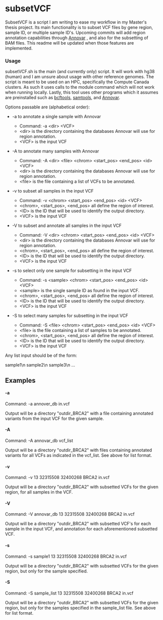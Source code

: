 # subsetVCF 

SubsetVCF is a script I am writing to ease my workflow in my Master's thesis 
project. Its main functionality is to subset VCF files by gene region, sample
ID, or multiple sample ID's. Upcoming commits will add region annotation 
capabilities through [Annovar](https://annovar.openbioinformatics.org/en/latest/)
, and also for the subsetting of BAM files. This readme will be updated when those 
features are implemented. 

### Usage

subsetVCF.sh is the main (and currently only) script. It will work with hg38 
(human) and I am unsure about usage with other reference genomes. The script is 
meant to be used on an HPC, specifically the Compute Canada clusters. As such
it uses calls to the module command which will not work when running locally. 
Lastly, this tool uses other programs which it assumes are preinstalled such
as [bcftools](https://samtools.github.io/bcftools/howtos/index.html), 
[samtools](http://www.htslib.org/), and [Annovar](https://annovar.openbioinformatics.org/en/latest/). 

Options passable are (alphabetical order): 

- -a to annotate a single sample with Annovar 
    - Command: -a \<dir> \<VCF> 
    - \<dir> is the directory containing the databases Annovar will use for 
    region annotation. 
    - \<VCF> is the input VCF 

- -A to annotate many samples with Annovar 
    - Command: -A \<dir> \<file> \<chrom> \<start_pos> \<end_pos> \<id> \<VCF>
    - \<dir> is the directory containing the databases Annovar will use for 
    region annotation. 
    - \<file> is the file containing a list of VCFs to be annotated.

- -v to subset all samples in the input VCF 
    - Command: -v \<chrom> \<start_pos> \<end_pos> \<id> \<VCF> 
    - \<chrom>, <start_pos>, <end_pos> all define the region of interest. 
    - \<ID> is the ID that will be used to identify the output directory.
    - \<VCF> is the input VCF

- -V to subset and annotate all samples in the input VCF 
    - Command: -V \<dir> \<chrom> \<start_pos> \<end_pos> \<id> \<VCF>
    - \<dir> is the directory containing the databases Annovar will use for 
    region annotation. 
    - \<chrom>, <start_pos>, <end_pos> all define the region of interest. 
    - \<ID> is the ID that will be used to identify the output directory.
    - \<VCF> is the input VCF

- -s to select only one sample for subsetting in the input VCF 
    - Command: -s \<sample> \<chrom> \<start_pos> \<end_pos> \<id> \<VCF> 
    - \<sample> is the single sample ID as found in the input VCF.
    - \<chrom>, <start_pos>, <end_pos> all define the region of interest. 
    - \<ID> is the ID that will be used to identify the output directory.
    - \<VCF> is the input VCF 

- -S to select many samples for subsetting in the input VCF 
    - Command: -S \<file> \<chrom> \<start_pos> \<end_pos> \<id> \<VCF>
    - \<file> is the file containing a list of samples to be annotated.
    - \<chrom>, <start_pos>, <end_pos> all define the region of interest. 
    - \<ID> is the ID that will be used to identify the output directory.
    - \<VCF> is the input VCF 

Any list input should be of the form: 

sample1\n 
sample2\n
sample3\n
...

## Examples

#### -a 

Command: -a annover_db in.vcf 

Output will be a directory "outdir_BRCA2" with a file containing annotated variants 
from the input VCF for the given sample. 

#### -A 

Command: -A annovar_db vcf_list

Output will be a directory "outdir_BRCA2" with files containing annotated variants
for all VCFs as indicated in the vcf_list. See above for list format. 

#### -v 

Command: -v 13 32315508 32400268 BRCA2 in.vcf 

Output will be a directory "outdir_BRCA2" with subsetted VCFs for the given region, 
for all samples in the VCF. 

#### -V 

Command: -V annovar_db 13 32315508 32400268 BRCA2 in.vcf 

Output will be a directory "outdir_BRCA2" with subsetted VCF's for each sample in 
the input VCF, and annotation for each aforementioned subsetted VCF.

#### -s 

Command: -s sample1 13 32315508 32400268 BRCA2 in.vcf  

Output will be a directory "outdir_BRCA2" with subsetted VCFs for the given region, 
but only for the sample specified. 

#### -S 

Command: -S sample_list 13 32315508 32400268 BRCA2 in.vcf 

Output will be a directory "outdir_BRCA2" with subsetted VCFs for the given region, 
but only for the samples specified in the sample_list file. See above for list format.  


